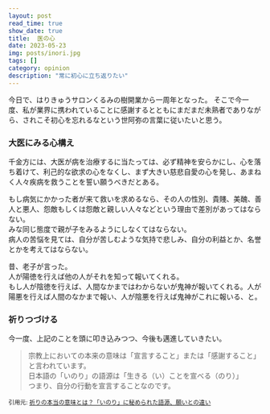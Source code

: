 ```yaml
---
layout: post
read_time: true
show_date: true
title:  医の心
date: 2023-05-23
img: posts/inori.jpg
tags: []
category: opinion
description: "常に初心に立ち返りたい"
---
```


今日で、はりきゅうサロンくるみの樹開業から一周年となった。
そこで今一度、私が業界に携われていることに感謝するとともにまだまだ未熟者でありながら、されこそ初心を忘れるなという世阿弥の言葉に従いたいと思う。

### 大医にみる心構え

千金方には、大医が病を治療するに当たっては、必ず精神を安らかにし、心を落ち着けて、利己的な欲求の心をなくし、まず大きい慈悲自愛の心を発し、あまねく人々疾病を救うことを誓い願うべきだとある。

もし病気にかかった者が来て救いを求めるなら、その人の性別、貴賤、美醜、善人と悪人、怨敵もしくは怨敵と親しい人々などという理由で差別があってはならない。  
みな同じ態度で親が子をみるようにしなくてはならない。  
病人の苦悩を見ては、自分が苦しむような気持で悲しみ、自分の利益とか、名誉とかを考えてはならない。

昔、老子が言った。  
人が陽徳を行えば他の人がそれを知って報いてくれる。  
もし人が陰徳を行えば、人間なかまではわからないが鬼神が報いてくれる。人が陽悪を行えば人間のなかまで報い、人が陰悪を行えば鬼神がこれに報いる、と。  

### 祈りつづける

今一度、上記のことを頭に叩き込みつつ、今後も邁進していきたい。

>宗教上においての本来の意味は「宣言すること」または「感謝すること」と言われています。  
>日本語の「いのり」の語源は「生きる（い）ことを宣べる（のり）」  
>つまり、自分の行動を宣言することなのです。

<small>引用元: [祈りの本当の意味とは？「いのり」に秘められた語源、願いとの違い](https://mainomichi.com/mblog/about-prayer/)</small>